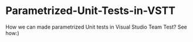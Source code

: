 # Parametrized-Unit-Tests-in-VSTT
How we can made parametrized Unit tests in Visual Studio Team Test? See how:)
